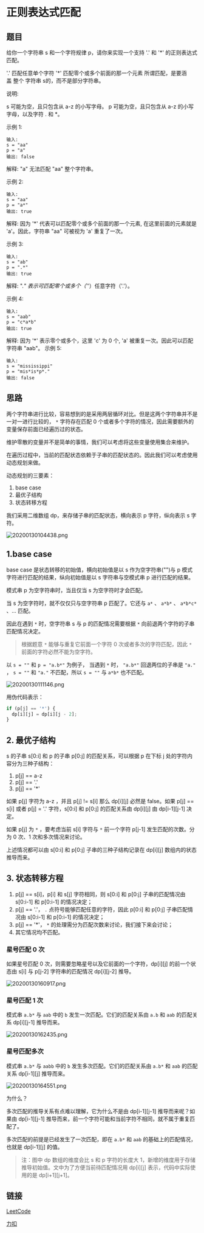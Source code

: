 # 正则表达式匹配

## 题目

给你一个字符串 s 和一个字符规律 p，请你来实现一个支持 '.' 和 '*' 的正则表达式匹配。

'.' 匹配任意单个字符
'*' 匹配零个或多个前面的那一个元素
所谓匹配，是要涵盖 整个 字符串 s的，而不是部分字符串。

说明:

s 可能为空，且只包含从 a-z 的小写字母。
p 可能为空，且只包含从 a-z 的小写字母，以及字符 . 和 *。

示例 1:

``` 
输入:
s = "aa"
p = "a"
输出: false
```

解释: "a" 无法匹配 "aa" 整个字符串。

示例 2:

``` 
输入:
s = "aa"
p = "a*"
输出: true
```

解释: 因为 '*' 代表可以匹配零个或多个前面的那一个元素, 在这里前面的元素就是 'a'。因此，字符串 "aa" 可被视为 'a' 重复了一次。

示例 3:

``` 
输入:
s = "ab"
p = ".*"
输出: true
```

解释: ".*" 表示可匹配零个或多个（'*'）任意字符（'.'）。

示例 4:

``` 
输入:
s = "aab"
p = "c*a*b"
输出: true
```

解释: 因为 '*' 表示零个或多个，这里 'c' 为 0 个, 'a' 被重复一次。因此可以匹配字符串 "aab"。
示例 5:

``` 
输入:
s = "mississippi"
p = "mis*is*p*."
输出: false
```

## 思路

两个字符串进行比较，容易想到的是采用两层循环对比。但是这两个字符串并不是一对一进行比较的， `*` 字符存在匹配 0 个或者多个字符的情况，因此需要额外的变量保存前面已经遍历过的状态。

维护零散的变量并不是简单的事情，我们可以考虑将这些变量使用集合来维护。

在遍历过程中，当前的匹配状态依赖于子串的匹配状态的。因此我们可以考虑使用动态规划来做。

动态规划的三要素：

1. base case
2. 最优子结构
3. 状态转移方程

我们采用二维数组 dp，来存储子串的匹配状态，横向表示 p 字符，纵向表示 s 字符。

![20200130104438.png](https://raw.githubusercontent.com/iostalks/images/master/blog/20200130104438.png)

## 1.base case

base case 是状态转移的初始值，横向初始值是以 s 作为空字符串("")与 p 模式字符进行匹配的结果，纵向初始值是以 s 字符串与空模式串 p 进行匹配的结果。

模式串 p 为空字符串时，当且仅当 s 为空字符时才会匹配。

当 s 为空字符时，就不仅仅只与空字符串 p 匹配了。它还与 `a*` 、 `a*b*` 、 `a*b*c*` 、... 匹配。

因此在遇到 `*` 时，空字符串 s 与 p 的匹配情况需要根据 `*` 向前退两个字符的子串匹配情况决定。

> 根据题意 `*` 能够与重复它前面一个字符 0 次或者多次的字符匹配，因此 `*` 前面的字符必然不能为空字符。

以 `s = ""` 和 `p = "a.b*"` 为例子， 当遇到 `*` 时， `"a.b*"` 回退两位的子串是 `"a."` ， `s = ""` 和 `"a."` 不匹配，所以 `s = ""` 与 `a*b*` 也不匹配。

![20200130111146.png](https://raw.githubusercontent.com/iostalks/images/master/blog/20200130111146.png)

用伪代码表示：

``` js
if (p[j] == '*') {
  dp[i][j] = dp[i][j - 2];
}
```

## 2. 最优子结构

s 的子串 s[0:i] 和 p 的子串 p[0:j] 的匹配关系，可以根据 p 在下标 j 处的字符内容分为三种子结构：

1. p[j] == a-z
2. p[j] == '.'
3. p[j] == '*'

如果 p[j] 字符为 a-z ，并且 p[j] != s[i] 那么 dp[i][j] 必然是 false。如果 p[j] == s[i] 或者 p[j] = '.' 字符，s[0:i] 和 p[0:j] 的匹配关系由 dp[i][j] 由 dp[i-1][j-1] 决定。

如果 p[j] 为 `*` ，要考虑当前 s[i] 字符与 `*` 前一个字符 p[j-1] 发生匹配的次数。分为 0 次、1 次和多次情况来讨论。

上述情况都可以由 s[0:i] 和 p[0:j] 子串的三种子结构记录在 dp[i][j] 数组内的状态推导而来。

## 3. 状态转移方程

1. p[j] == s[i]，p[i] 和 s[j] 字符相同，则 s[0:i] 和 p[0:j] 子串的匹配情况由 s[0:i-1] 和 p[0:i-1] 的情况决定；
2. p[j] == '.'， `.` 点符号能够匹配任意的字符，因此 p[0:i] 和 p[0:j] 子串匹配情况由 s[0:i-1] 和 p[0:i-1] 的情况决定；
3. p[j] == '*'， `*` 的处理需分为匹配次数来讨论，我们接下来会讨论；
4. 其它情况均不匹配。

### 星号匹配 0 次

如果星号匹配 0 次，则需要忽略星号以及它前面的一个字符，dp[i][j] 的前一个状态由 s[i] 与 p[j-2] 字符串的匹配情况 dp[i][j-2] 推导。

![20200130160917.png](https://raw.githubusercontent.com/iostalks/images/master/blog/20200130160917.png)

### 星号匹配 1 次

模式串 `a.b*` 与 `aab` 中的 `b` 发生一次匹配。它们的匹配关系由 `a.b` 和 `aab` 的匹配关系 dp[i][j-1] 推导而来。

![20200130162435.png](https://raw.githubusercontent.com/iostalks/images/master/blog/20200130162435.png)

### 星号匹配多次

模式串 `a.b*` 与 `aabb` 中的 `b` 发生多次匹配。它们的匹配关系由 `a.b*` 和 `aab` 的匹配关系 dp[i-1][j] 推导而来。

![20200130164551.png](https://raw.githubusercontent.com/iostalks/images/master/blog/20200130164551.png)

为什么？

多次匹配的推导关系有点难以理解，它为什么不是由 dp[i-1][j-1] 推导而来呢？如果由 dp[i-1][j-1] 推导而来，前一个字符可能和当前字符不相同，就不属于重复匹配了。

多次匹配的前提是已经发生了一次匹配，即在 `a.b*` 和 `aab` 的基础上的匹配情况，也就是 dp[i-1][j] 的值。

> 注：图中 dp 数组的维度会比 s 和 p 字符的长度大 1，新增的维度用于存储推导初始值。文中为了方便当前待匹配情况用 dp[i][j] 表示，代码中实际使用的是 dp[i+1][j+1]。

## 链接

[LeetCode](https://leetcode.com/problems/regular-expression-matching/)

[力扣](https://leetcode-cn.com/problems/regular-expression-matching/)